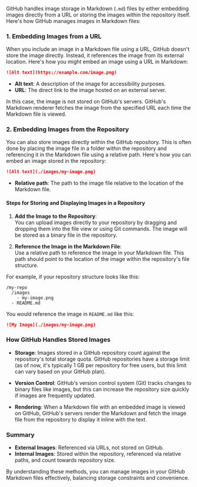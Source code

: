 GitHub handles image storage in Markdown (`.md`) files by either embedding images directly from a URL or storing the images within the repository itself. Here's how GitHub manages images in Markdown files:

### 1. Embedding Images from a URL

When you include an image in a Markdown file using a URL, GitHub doesn't store the image directly. Instead, it references the image from its external location. Here's how you might embed an image using a URL in Markdown:

```markdown
![Alt text](https://example.com/image.png)
```

- **Alt text**: A description of the image for accessibility purposes.
- **URL**: The direct link to the image hosted on an external server.

In this case, the image is not stored on GitHub's servers. GitHub's Markdown renderer fetches the image from the specified URL each time the Markdown file is viewed.

### 2. Embedding Images from the Repository

You can also store images directly within the GitHub repository. This is often done by placing the image file in a folder within the repository and referencing it in the Markdown file using a relative path. Here's how you can embed an image stored in the repository:

```markdown
![Alt text](./images/my-image.png)
```

- **Relative path**: The path to the image file relative to the location of the Markdown file.

#### Steps for Storing and Displaying Images in a Repository

1. **Add the Image to the Repository**:  
   You can upload images directly to your repository by dragging and dropping them into the file view or using Git commands. The image will be stored as a binary file in the repository.

2. **Reference the Image in the Markdown File**:  
   Use a relative path to reference the image in your Markdown file. This path should point to the location of the image within the repository's file structure.

For example, if your repository structure looks like this:

```
/my-repo
  /images
    - my-image.png
  - README.md
```

You would reference the image in `README.md` like this:

```markdown
![My Image](./images/my-image.png)
```

### How GitHub Handles Stored Images

- **Storage**: Images stored in a GitHub repository count against the repository's total storage quota. GitHub repositories have a storage limit (as of now, it's typically 1 GB per repository for free users, but this limit can vary based on your GitHub plan).
  
- **Version Control**: GitHub's version control system (Git) tracks changes to binary files like images, but this can increase the repository size quickly if images are frequently updated.

- **Rendering**: When a Markdown file with an embedded image is viewed on GitHub, GitHub's servers render the Markdown and fetch the image file from the repository to display it inline with the text.

### Summary

- **External Images**: Referenced via URLs, not stored on GitHub.
- **Internal Images**: Stored within the repository, referenced via relative paths, and count towards repository size.

By understanding these methods, you can manage images in your GitHub Markdown files effectively, balancing storage constraints and convenience.
